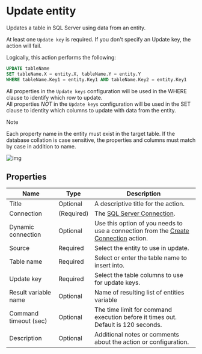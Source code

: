# Update entity

Updates a table in SQL Server using data from an entity.  

At least one `Update key` is required. If you don't specify an Update key, the action will fail.  


Logically, this action performs the following:

```sql
UPDATE tableName
SET tableName.X = entity.X, tableName.Y = entity.Y
WHERE tableName.Key1 = entity.Key1 AND tableName.Key2 = entity.Key1
```

All properties in the `Update keys` configuration will be used in the WHERE clause to identify which row to update.  
All properties _NOT_ in the `Update keys` configuration will be used in the SET clause to identity which columns to update with data from the entity.  

> [!NOTE]
> Each property name in the entity must exist in the target table. If the database collation is case sensitive, the properties and columns must match by case in addition to name.



![img](https://profitbasedocs.blob.core.windows.net/flowimages/update-entity.png)

## Properties

| Name         | Type            | Description                                       |
|--------------|-----------------|---------------------------------------------------|
| Title              | Optional        | A descriptive title for the action.               |
| Connection      | (Required) | The [SQL Server Connection](./connection.md).         |
| Dynamic connection | Optional | Use this option of you needs to use a connection from the [Create Connection](./create-connection.md) action. |
| Source   | Required | Select the entity to use in update. |
| Table name | Required  | Select or enter the table name to insert into. |
| Update key | Required  | Select the table columns to use for update keys.  |
| Result variable name | Optional  | Name of resulting list of entities variable  |
| Command timeout (sec) | Optional | The time limit for command execution before it times out. Default is 120 seconds.|
| Description   | Optional | Additional notes or comments about the action or configuration. |
